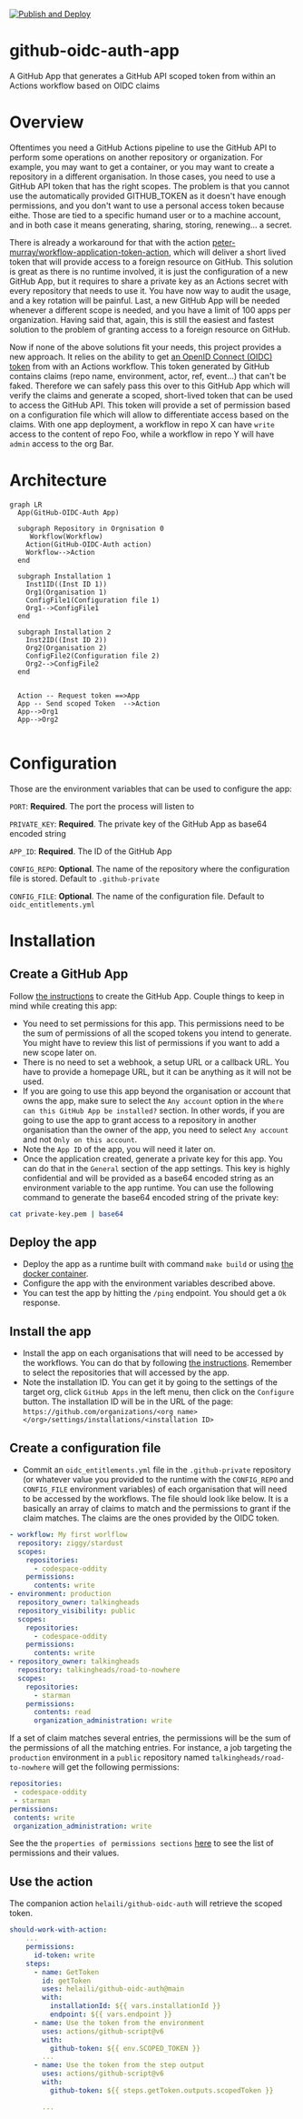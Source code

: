 [![Publish and Deploy](https://github.com/helaili/github-oidc-auth-app/actions/workflows/deploy.yml/badge.svg)](https://github.com/helaili/github-oidc-auth-app/actions/workflows/deploy.yml)

# github-oidc-auth-app

A GitHub App that generates a GitHub API scoped token from within an Actions workflow based on OIDC claims

# Overview
Oftentimes you need a GitHub Actions pipeline to use the GitHub API to perform some operations on another repository or organization. For example, you may want to get a container, or you may want to create a repository in a different organisation. In those cases, you need to use a GitHub API token that has the right scopes. The problem is that you cannot use the automatically provided GITHUB_TOKEN as it doesn't have enough permissions, and you don't want to use a personal access token because eithe. Those are tied to a specific humand user or to a machine account, and in both case it means generating, sharing, storing, renewing... a secret.

There is already a workaround for that with the action [peter-murray/workflow-application-token-action](https://github.com/peter-murray/workflow-application-token-action), which will deliver a short lived token that will provide access to a foreign resource on GitHub. This solution is great as there is no runtime involved, it is just the configuration of a new GitHub App, but it requires to share a private key as an Actions secret with every repository that needs to use it. You have now way to audit the usage, and a key rotation will be painful. Last, a new GitHub App will be needed whenever a different scope is needed, and you have a limit of 100 apps per organization. Having said that, again, this is still the easiest and fastest solution to the problem of granting access to a foreign resource on GitHub.

Now if none of the above solutions fit your needs, this project provides a new approach. It relies on the ability to get [an OpenID Connect (OIDC) token](https://docs.github.com/en/actions/deployment/security-hardening-your-deployments/about-security-hardening-with-openid-connect) from with an Actions workflow. This token generated by GitHub contains claims (repo name, environment, actor, ref, event...) that can't be faked. Therefore we can safely pass this over to this GitHub App which will verify the claims and generate a scoped, short-lived token that can be used to access the GitHub API. This token will provide a set of permission based on a configuration file which will allow to differentiate access based on the claims. With one app deployment, a workflow in repo X can have `write` access to the content of repo Foo, while a workflow in repo Y will have `admin` access to the org Bar.


# Architecture

```mermaid 
graph LR
  App(GitHub-OIDC-Auth App)
    
  subgraph Repository in Orgnisation 0
     Workflow(Workflow)
    Action(GitHub-OIDC-Auth action)
    Workflow-->Action
  end

  subgraph Installation 1 
    Inst1ID((Inst ID 1))
    Org1(Organisation 1)
    ConfigFile1(Configuration file 1)
    Org1-->ConfigFile1
  end

  subgraph Installation 2
    Inst2ID((Inst ID 2))
    Org2(Organisation 2)
    ConfigFile2(Configuration file 2)
    Org2-->ConfigFile2
  end


  Action -- Request token ==>App
  App -- Send scoped Token  -->Action
  App-->Org1
  App-->Org2
  
```
  
# Configuration

Those are the environment variables that can be used to configure the app:

`PORT`: **Required**. The port the process will listen to

`PRIVATE_KEY`: **Required**. The private key of the GitHub App as base64 encoded string

`APP_ID`: **Required**. The ID of the GitHub App

`CONFIG_REPO`: **Optional**. The name of the repository where the configuration file is stored. Default to `.github-private`

`CONFIG_FILE`: **Optional**. The name of the configuration file. Default to `oidc_entitlements.yml`

# Installation

## Create a GitHub App 
Follow [the instructions](https://docs.github.com/en/apps/creating-github-apps/setting-up-a-github-app/creating-a-github-app) to create the GitHub App. Couple things to keep in mind while creating this app:
- You need to set permissions for this app. This permissions need to be the sum of permissions of all the scoped tokens you intend to generate. You might have to review this list of permissions if you want to add a new scope later on.
- There is no need to set a webhook, a setup URL or a callback URL. You have to provide a homepage URL, but it can be anything as it will not be used.
- If you are going to use this app beyond the organisation or account that owns the app, make sure to select the `Any account` option in the `Where can this GitHub App be installed?` section. In other words, if you are going to use the app to grant access to a repository in another organisation than the owner of the app, you need to select `Any account` and not `Only on this account`.
- Note the `App ID` of the app, you will need it later on.
- Once the application created, generate a private key for this app. You can do that in the `General` section of the app settings. This key is highly confidential and will be provided as a base64 encoded string as an environment variable to the app runtime. You can use the following command to generate the base64 encoded string of the private key:

```bash
cat private-key.pem | base64
```

## Deploy the app
- Deploy the app as a runtime built with command `make build` or using [the docker container](https://github.com/helaili/github-oidc-auth-app/pkgs/container/github-oidc-auth-app).
- Configure the app with the environment variables described above.
- You can test the app by hitting the `/ping` endpoint. You should get a `Ok` response.

## Install the app
- Install the app on each organisations that will need to be accessed by the workflows. You can do that by following [the instructions](https://docs.github.com/en/apps/maintaining-github-apps/installing-github-apps). Remember to select the repositories that will accessed by the app. 
- Note the installation ID. You can get it by going to the settings of the target org, click `GitHub Apps` in the left menu, then click on the `Configure` button. The installation ID will be in the URL of the page: `https://github.com/organizations/<org name></org>/settings/installations/<installation ID>`

## Create a configuration file
- Commit an `oidc_entitlements.yml` file in the `.github-private` repository (or whatever value you provided to the runtime with the  `CONFIG_REPO` and `CONFIG_FILE` environment variables) of each organisation that will need to be accessed by the workflows. The file should look like below. It is a basically an array of claims to match and the permissions to grant if the claim matches. The claims are the ones provided by the OIDC token.

```yaml
- workflow: My first worlflow
  repository: ziggy/stardust
  scopes:
    repositories: 
      - codespace-oddity
    permissions: 
      contents: write
- environment: production
  repository_owner: talkingheads
  repository_visibility: public
  scopes:
    repositories: 
      - codespace-oddity
    permissions: 
      contents: write
- repository_owner: talkingheads
  repository: talkingheads/road-to-nowhere
  scopes:
    repositories: 
      - starman
    permissions: 
      contents: read
      organization_administration: write
```
 
 If a set of claim matches several entries, the permissions will be the sum of the permissions of all the matching entries. For instance, a job targeting the `production` environment in a `public` repository named `talkingheads/road-to-nowhere` will get the following permissions:
 
 ```yaml
repositories: 
  - codespace-oddity
  - starman
permissions: 
  contents: write
  organization_administration: write
 ```


See the the `properties of permissions sections` [here](https://docs.github.com/en/enterprise-cloud@latest/rest/apps/apps?apiVersion=2022-11-28#create-a-scoped-access-token) to see the list of permissions and their values.


## Use the action
The companion action `helaili/github-oidc-auth` will retrieve the scoped token. 


```yaml
should-work-with-action:
    ...
    permissions:
      id-token: write
    steps:
      - name: GetToken
        id: getToken
        uses: helaili/github-oidc-auth@main
        with:
          installationId: ${{ vars.installationId }}
          endpoint: ${{ vars.endpoint }}
      - name: Use the token from the environment
        uses: actions/github-script@v6
        with:
          github-token: ${{ env.SCOPED_TOKEN }}
        ...   
      - name: Use the token from the step output
        uses: actions/github-script@v6
        with:
          github-token: ${{ steps.getToken.outputs.scopedToken }}

        ...
```